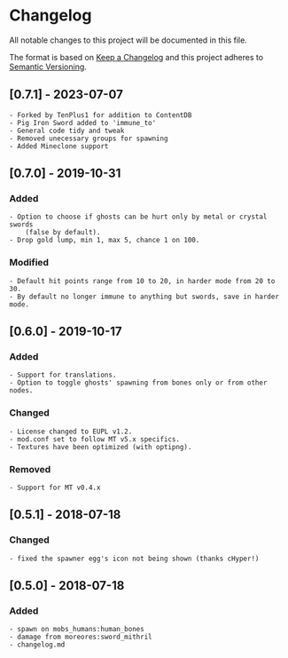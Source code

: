 # Changelog
All notable changes to this project will be documented in this file.

The format is based on [Keep a Changelog](http://keepachangelog.com/en/1.0.0/)
and this project adheres to [Semantic Versioning](https://semver.org/).


## [0.7.1] - 2023-07-07

	- Forked by TenPlus1 for addition to ContentDB
	- Pig Iron Sword added to 'immune_to'
	- General code tidy and tweak
	- Removed unecessary groups for spawning
	- Added Mineclone support

## [0.7.0] - 2019-10-31
### Added

	- Option to choose if ghosts can be hurt only by metal or crystal swords  
		(false by default).
	- Drop gold lump, min 1, max 5, chance 1 on 100.

### Modified

	- Default hit points range from 10 to 20, in harder mode from 20 to 30.
	- By default no longer immune to anything but swords, save in harder mode.



## [0.6.0] - 2019-10-17
### Added

	- Support for translations.
	- Option to toggle ghosts' spawning from bones only or from other nodes.

### Changed

	- License changed to EUPL v1.2.
	- mod.conf set to follow MT v5.x specifics.
	- Textures have been optimized (with optipng).

### Removed

	- Support for MT v0.4.x



## [0.5.1] - 2018-07-18
### Changed

	- fixed the spawner egg's icon not being shown (thanks cHyper!)



## [0.5.0] - 2018-07-18
### Added

	- spawn on mobs_humans:human_bones
	- damage from moreores:sword_mithril
	- changelog.md
